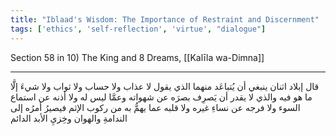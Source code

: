```yaml
---
title: "Iblaad's Wisdom: The Importance of Restraint and Discernment"
tags: ['ethics', 'self-reflection', 'virtue', "dialogue"]
---
```


 Section 58 in 10) The King and 8 Dreams, [[Kalīla wa-Dimna]]

---
قال إبلاد اثنان ينبغي أن يُتباعَد منهما الذي يقول لا عذاب ولا حساب ولا ثواب ولا شيءَ إلَّا ما هو فيه والذي لا يقدر أن يَصرِف بصرَه عن شهواته وعمَّا ليس له ولا أذنه عن استماع السوء ولا فرجه عن نساءِ غيره ولا قلبه عما يهمُّ به من ركوب الإثم فيصيرُ أمرُه إلى الندامةِ والهوان وخِزيِ الأبد الدائم
